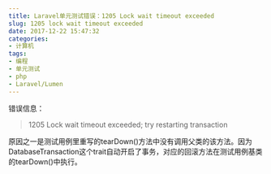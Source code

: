 ```yaml
---
title: Laravel单元测试错误：1205 Lock wait timeout exceeded
slug: 1205 lock wait timeout exceeded
date: 2017-12-22 15:47:32
categories:
- 计算机
tags:
- 编程
- 单元测试
- php
- Laravel/Lumen
---
```

错误信息：

> 1205 Lock wait timeout exceeded; try restarting transaction

原因之一是测试用例里重写的tearDown()方法中没有调用父类的该方法。因为DatabaseTransaction这个trait自动开启了事务，对应的回滚方法在测试用例基类的tearDown()中执行。


